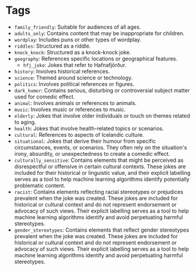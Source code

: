 # Tags
- `family_friendly`: Suitable for audiences of all ages.
- `adults_only`: Contains content that may be inappropriate for children.
- `wordplay`: Includes puns or other types of wordplay.
- `riddles`: Structured as a riddle.
- `knock_knock`: Structured as a knock-knock joke.
- `geography`: References specific locations or geographical features.
  - `hfj_joke`: Jokes that refer to Hafnafjörður.
- `history`: Involves historical references.
- `science`: Themed around science or technology.
- `politics`: Involves political references or figures.
- `dark_humor`: Contains serious, disturbing or controversial subject matter used for comedic effect.
- `animal`: Involves animals or references to animals.
- `music`: Involves music or references to music.
- `elderly`: Jokes that involve older individuals or touch on themes related to aging.
- `health`: Jokes that involve health-related topics or scenarios.
- `cultural`: References to aspects of Icelandic culture.
- `situational`: Jokes that derive their humour from specific circumstances, events, or scenarios. They often rely on the situation's irony, absurdity, or unexpectedness to create a comedic effect.
- `culturally_sensitive`: Contains elements that might be perceived as disrespectful or offensive in certain cultural contexts. These jokes are included for their historical or linguistic value, and their explicit labelling serves as a tool to help machine learning algorithms identify potentially problematic content.
- `racist`: Contains elements reflecting racial stereotypes or prejudices prevalent when the joke was created. These jokes are included for historical or cultural context and do not represent endorsement or advocacy of such views. Their explicit labelling serves as a tool to help machine learning algorithms identify and avoid perpetuating harmful stereotypes.
- `gender_stereotypes`: Contains elements that reflect gender stereotypes prevalent when the joke was created. These jokes are included for historical or cultural context and do not represent endorsement or advocacy of such views. Their explicit labelling serves as a tool to help machine learning algorithms identify and avoid perpetuating harmful stereotypes.
